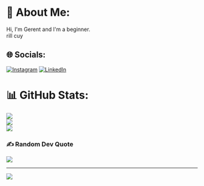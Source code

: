 # 💫 About Me:
Hi, I'm Gerent and I'm a beginner.<br>rill cuy


## 🌐 Socials:
[![Instagram](https://img.shields.io/badge/Instagram-%23E4405F.svg?logo=Instagram&logoColor=white)](https://instagram.com/grnyoel) [![LinkedIn](https://img.shields.io/badge/LinkedIn-%230077B5.svg?logo=linkedin&logoColor=white)](https://linkedin.com/in/grnyoel) 
# 📊 GitHub Stats:
![](https://github-readme-stats.vercel.app/api?username=grnyoel&theme=tokyonight&hide_border=false&include_all_commits=true&count_private=true)<br/>
![](https://github-readme-streak-stats.herokuapp.com/?user=grnyoel&theme=tokyonight&hide_border=false)<br/>
![](https://github-readme-stats.vercel.app/api/top-langs/?username=grnyoel&theme=tokyonight&hide_border=false&include_all_commits=true&count_private=true&layout=compact)

### ✍️ Random Dev Quote
![](https://quotes-github-readme.vercel.app/api?type=horizontal&theme=tokyonight)

---
[![](https://visitcount.itsvg.in/api?id=grnyoel&icon=8&color=0)](https://visitcount.itsvg.in)

<!-- Proudly created with GPRM ( https://gprm.itsvg.in ) -->
